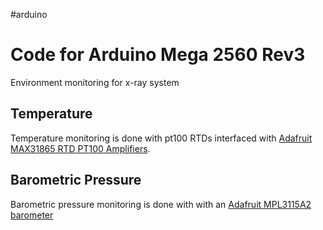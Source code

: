 #arduino
# Code for Arduino Mega 2560 Rev3

Environment monitoring for x-ray system

## Temperature
Temperature monitoring is done with pt100 RTDs interfaced with [Adafruit MAX31865 RTD PT100 Amplifiers](https://learn.adafruit.com/adafruit-max31865-rtd-pt100-amplifier).


## Barometric Pressure
Barometric pressure monitoring is done with with an [Adafruit MPL3115A2 barometer](https://www.adafruit.com/product/1893)

